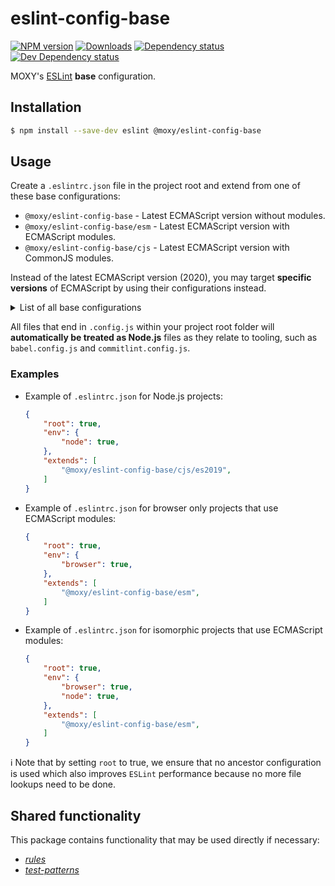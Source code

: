 # eslint-config-base

[![NPM version][npm-image]][npm-url] [![Downloads][downloads-image]][npm-url]
[![Dependency status][david-dm-image]][david-dm-url] [![Dev Dependency status][david-dm-dev-image]][david-dm-dev-url]

[npm-url]:https://npmjs.org/package/@moxy/eslint-config-base
[npm-image]:https://img.shields.io/npm/v/@moxy/eslint-config-base.svg
[downloads-image]:https://img.shields.io/npm/dm/@moxy/eslint-config-base.svg
[david-dm-url]:https://david-dm.org/moxystudio/eslint-config?path=packages/eslint-config-base
[david-dm-image]:https://img.shields.io/david/moxystudio/eslint-config.svg?path=packages/eslint-config-base
[david-dm-dev-url]:https://david-dm.org/moxystudio/eslint-config?type=dev&path=packages/eslint-config-base
[david-dm-dev-image]:https://img.shields.io/david/dev/moxystudio/eslint-config.svg?path=packages/eslint-config-base

MOXY's [ESLint](http://eslint.org/) **base** configuration.

## Installation

```sh
$ npm install --save-dev eslint @moxy/eslint-config-base
```

## Usage

Create a `.eslintrc.json` file in the project root and extend from one of these base configurations:

- `@moxy/eslint-config-base` - Latest ECMAScript version without modules.
- `@moxy/eslint-config-base/esm` - Latest ECMAScript version with ECMAScript modules.
- `@moxy/eslint-config-base/cjs` - Latest ECMAScript version with CommonJS modules.

Instead of the latest ECMAScript version (2020), you may target **specific versions** of ECMAScript by using their configurations instead.

<details>
  <summary>List of all base configurations</summary>

  - `@moxy/eslint-config-base/es2015` - ECMAScript 2015 (aka es6) without modules.
  - `@moxy/eslint-config-base/es2016` - ECMAScript 2016 (aka es7) without modules.
  - `@moxy/eslint-config-base/es2017` - ECMAScript 2017 (aka es8) without modules.
  - `@moxy/eslint-config-base/es2018` - ECMAScript 2018 (aka es9) without modules.
  - `@moxy/eslint-config-base/es2019` - ECMAScript 2019 (aka es10) without modules.
  - `@moxy/eslint-config-base/es2020` - ECMAScript 2020 (aka es11) without modules.
  - `@moxy/eslint-config-base/esm/es2015` - ECMAScript 2015 (aka es6) with ECMAScript modules.
  - `@moxy/eslint-config-base/esm/es2016` - ECMAScript 2016 (aka es7) with ECMAScript modules.
  - `@moxy/eslint-config-base/esm/es2017` - ECMAScript 2017 (aka es8) with ECMAScript modules.
  - `@moxy/eslint-config-base/esm/es2018` - ECMAScript 2018 (aka es9) with ECMAScript modules.
  - `@moxy/eslint-config-base/esm/es2019` - ECMAScript 2019 (aka es10) with ECMAScript modules.
  - `@moxy/eslint-config-base/esm/es2020` - ECMAScript 2020 (aka es11) with ECMAScript modules.
  - `@moxy/eslint-config-base/cjs/es2015` - ECMAScript 2015 (aka es6) with CommonJS modules.
  - `@moxy/eslint-config-base/cjs/es2016` - ECMAScript 2016 (aka es7) with CommonJS modules.
  - `@moxy/eslint-config-base/cjs/es2017` - ECMAScript 2017 (aka es8) with CommonJS modules.
  - `@moxy/eslint-config-base/cjs/es2018` - ECMAScript 2018 (aka es9) with CommonJS modules.
  - `@moxy/eslint-config-base/cjs/es2019` - ECMAScript 2019 (aka es10) with CommonJS modules.
  - `@moxy/eslint-config-base/cjs/es2020` - ECMAScript 2020 (aka es11) with CommonJS modules.
</details>

All files that end in `.config.js` within your project root folder will **automatically be treated as Node.js** files as they relate to tooling, such as `babel.config.js` and `commitlint.config.js`.

### Examples

- Example of `.eslintrc.json` for Node.js projects:

    ```json
    {
        "root": true,
        "env": {
            "node": true,
        },
        "extends": [
            "@moxy/eslint-config-base/cjs/es2019",
        ]
    }
    ```

- Example of `.eslintrc.json` for browser only projects that use ECMAScript modules:

    ```json
    {
        "root": true,
        "env": {
            "browser": true,
        },
        "extends": [
            "@moxy/eslint-config-base/esm",
        ]
    }
    ```

- Example of `.eslintrc.json` for isomorphic projects that use ECMAScript modules:

    ```json
    {
        "root": true,
        "env": {
            "browser": true,
            "node": true,
        },
        "extends": [
            "@moxy/eslint-config-base/esm",
        ]
    }
    ```

ℹ️ Note that by setting `root` to true, we ensure that no ancestor configuration is used which also improves `ESLint` performance because no more file lookups need to be done.

## Shared functionality

This package contains functionality that may be used directly if necessary:

- [_rules_](./lib/rules)
- [_test-patterns_](./lib/test-patterns.js)
